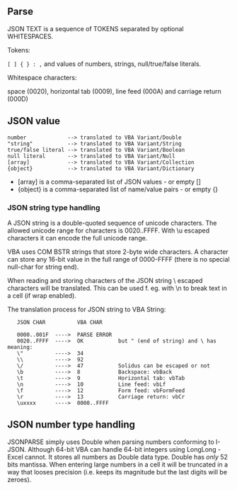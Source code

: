 ## Parse

JSON TEXT is a sequence of TOKENS separated by optional WHITESPACES.

Tokens: 

`[ ] { } : ,` and values of numbers, strings, null/true/false literals. 

Whitespace characters: 

space (0020), horizontal tab (0009), line feed (000A) and carriage return (000D)


## JSON value

	number             --> translated to VBA Variant/Double
	"string"           --> translated to VBA Variant/String
	true/false literal --> translated to VBA Variant/Boolean
	null literal       --> translated to VBA Variant/Null
	[array]            --> translated to VBA Variant/Collection
	{object}           --> translated to VBA Variant/Dictionary


- [array] is a comma-separated list of JSON values - or empty []
- {object} is a comma-separated list of name/value pairs - or empty {}



### JSON string type handling

A JSON string is a double-quoted sequence of unicode characters. The allowed unicode range for characters is 0020..FFFF. With \u escaped characters it can encode the full unicode range. 

VBA uses COM BSTR strings that store 2-byte wide characters. A character can store any 16-bit value in the full range of 0000-FFFF (there is no special null-char for string end). 

When reading and storing characters of the JSON string \ escaped characters will be translated. This can be used f. eg. with \n to break text in a cell (if wrap enabled). 

The translation process for JSON string to VBA String: 

       JSON CHAR          VBA CHAR
                  
       0000..001F  ---->  PARSE ERROR
       0020..FFFF  ---->  OK           but " (end of string) and \ has meaning:
       \"          ---->  34           
       \\          ---->  92           
       \/          ---->  47           Solidus can be escaped or not
       \b          ---->  8            Backspace: vbBack
       \t          ---->  9            Horizontal tab: vbTab
       \n          ---->  10           Line feed: vbLf
       \f          ---->  12           Form feed: vbFormFeed
       \r          ---->  13           Carriage return: vbCr
       \uxxxx      ---->  0000..FFFF


## JSON number type handling

JSONPARSE simply uses Double when parsing numbers conforming to I-JSON. Although 64-bit VBA can handle 64-bit integers using LongLong - Excel cannot. It stores all numbers as Double data type. Double has *only* 52 bits mantissa. When entering large numbers in a cell it will be truncated in a way that looses precision (i.e. keeps its magnitude but the last digits will be zeroes). 







